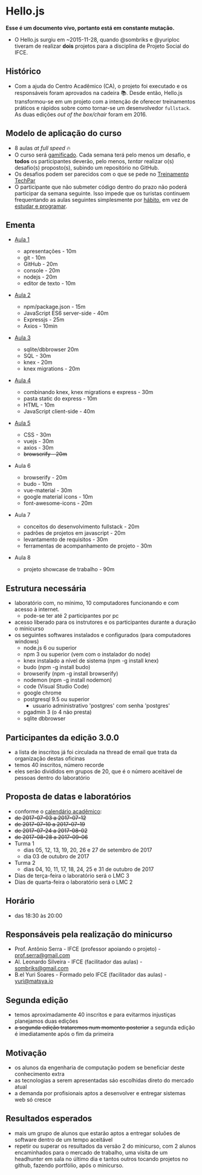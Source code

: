 # Hello.js

**Esse é um documento vivo, portanto está em constante mutação.**

- O Hello.js surgiu em ~2015-11-28, quando @sombriks e @yuriploc tiveram de realizar **dois** projetos para a disciplina de Projeto Social do IFCE.

## Histórico

- Com a ajuda do Centro Acadêmico (CA), o projeto foi executado e os responsáveis foram aprovados na cadeira :books:. Desde então, Hello.js transformou-se em um projeto com a intenção de oferecer treinamentos práticos e rápidos sobre como tornar-se um desenvolvedor `fullstack`. As duas edições _out of the box/chair_ foram em 2016.

## Modelo de aplicação do curso

- 8 aulas _at full speed_ :fire:
- O curso será [gamificado](https://en.wikipedia.org/wiki/Gamification). Cada semana terá pelo menos um desafio, e **todos** os participantes deverão, pelo menos, _tentar_ realizar o(s) desafio(s) proposto(s), subindo um repositório no GitHub.
- Os desafios podem ser parecidos com o que se pede no [Treinamento TechPar](https://gist.github.com/sombriks/82d4b9b41b1281b392ac32fac4fbba61)
- O participante que não submeter código dentro do prazo não poderá participar da semana seguinte. Isso impede que os turistas continuem frequentando as aulas seguintes simplesmente por [hábito](http://study.com/articles/20_Bad_Habits_That_Dont_Belong_in_College.html), em vez de [estudar e programar](http://www.educationcorner.com/habits-of-successful-students.html).

## Ementa

- [Aula 1](S03E01.md)
  - apresentações - 10m
  - git - 10m
  - GitHub - 20m
  - console - 20m
  - nodejs - 20m
  - editor de texto - 10m

- [Aula 2](S03E02.md)
  - npm/package.json - 15m
  - JavaScript ES6 server-side - 40m
  - Expressjs - 25m
  - Axios - 10min

- [Aula 3](S03E03.md)
  - sqlite/dbbrowser 20m
  - SQL - 30m
  - knex - 20m
  - knex migrations - 20m

- [Aula 4](S03E04.md)
  - combinando knex, knex migrations e express - 30m
  - pasta static do express - 10m
  - HTML - 10m
  - JavaScript client-side - 40m

- [Aula 5](S03E05.md)
  - CSS - 30m
  - vuejs - 30m
  - axios - 30m
  - ~~browserify - 20m~~

- Aula 6
  - browserify - 20m
  - budo - 10m
  - vue-material - 30m
  - google material icons - 10m
  - font-awesome-icons - 20m

- Aula 7
  - conceitos do desenvolvimento fullstack - 20m
  - padrões de projetos em javascript - 20m
  - levantamento de requisitos - 30m
  - ferramentas de acompanhamento de projeto - 30m

- Aula 8
  - projeto showcase de trabalho - 90m

## Estrutura necessária

- laboratório com, no mínimo, 10 computadores funcionando e com acesso à internet.
  - pode-se ter até 2 participantes por pc
- acesso liberado para os instrutores e os participantes durante a duração o minicurso
- os seguintes softwares instalados e configurados (para computadores windows)
  - node.js 6 ou superior
  - npm 3 ou superior (vem com o instalador do node)
  - knex instalado a nível de sistema (npm -g install knex)
  - budo (npm -g install budo)
  - browserify (npm -g install browserify)
  - nodemon (npm -g install nodemon)
  - code (Visual Studio Code)
  - google chrome
  - postgresql 9.5 ou superior
    - usuario administrativo 'postgres' com senha 'postgres'
  - pgadmin 3 (o 4 não presta)
  - sqlite dbbrowser

## Participantes da edição 3.0.0

- a lista de inscritos já foi circulada na thread de email que trata da organização destas oficinas
- temos 40 inscritos, número recorde
- eles serão divididos em grupos de 20, que é o número aceitável de pessoas dentro do laboratório

## Proposta de datas e laboratórios

- conforme o [calendário acadêmico](http://ifce.edu.br/fortaleza/calendario):
- ~~de 2017-07-03 a 2017-07-12~~
- ~~de 2017-07-10 a 2017-07-19~~
- ~~de 2017-07-24 a 2017-08-02~~
- ~~de 2017-08-28 a 2017-09-06~~
- Turma 1
  - dias 05, 12, 13, 19, 20, 26 e 27 de setembro de 2017
  - dia 03 de outubro de 2017
- Turma 2
  - dias 04, 10, 11, 17, 18, 24, 25 e 31 de outubro de 2017
- Dias de terça-feira o laboratório será o LMC 3
- Dias de quarta-feira o laboratório será o LMC 2

## Horário

- das 18:30 às 20:00

## Responsáveis pela realização do minicurso

- Prof. Antônio Serra - IFCE (professor apoiando o projeto) - prof.serra@gmail.com
- Al. Leonardo Silveira - IFCE (facilitador das aulas) - sombriks@gmail.com
- B.el Yuri Soares - Formado pelo IFCE (facilitador das aulas) - yuri@matsya.io

## Segunda edição

- temos aproximadamente 40 inscritos e para evitarmos injustiças planejamos duas edições
- ~~a segunda edição trataremos num momento posterior~~ a segunda edição é imediatamente após o fim da primeira

## Motivação

- os alunos da engenharia de computação podem se beneficiar deste conhecimento extra
- as tecnologias a serem apresentadas sáo escolhidas direto do mercado atual
- a demanda por profisionais aptos a desenvolver e entregar sistemas web só cresce

## Resultados esperados

- mais um grupo de alunos que estarão aptos a entregar soluões de software dentro de um tempo aceitável
- repetir ou superar os resultados da versão 2 do minicurso, com 2 alunos encaminhados para o mercado de trabalho, uma visita de um headhunter em sala no último dia e tantos outros tocando projetos no github, fazendo portfólio, após o minicurso.
